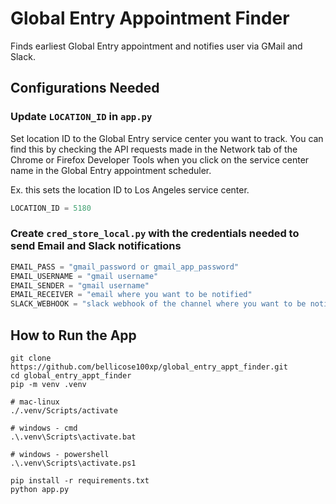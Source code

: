 # Global Entry Appointment Finder
Finds earliest Global Entry appointment and notifies user via GMail and Slack.

## Configurations Needed

### Update `LOCATION_ID` in `app.py`
Set location ID to the Global Entry service center you want to track. You can find this by checking the API requests made in the Network tab of the Chrome or Firefox Developer Tools when you click on the service center name in the Global Entry appointment scheduler.

Ex. this sets the location ID to Los Angeles service center.

```python
LOCATION_ID = 5180
```

### Create `cred_store_local.py` with the credentials needed to send Email and Slack notifications

```python
EMAIL_PASS = "gmail_password or gmail_app_password"
EMAIL_USERNAME = "gmail username"
EMAIL_SENDER = "gmail username"
EMAIL_RECEIVER = "email where you want to be notified"
SLACK_WEBHOOK = "slack webhook of the channel where you want to be notified"
```

## How to Run the App

```
git clone https://github.com/bellicose100xp/global_entry_appt_finder.git
cd global_entry_appt_finder
pip -m venv .venv

# mac-linux
./.venv/Scripts/activate

# windows - cmd
.\.venv\Scripts\activate.bat

# windows - powershell
.\.venv\Scripts\activate.ps1

pip install -r requirements.txt
python app.py
```
